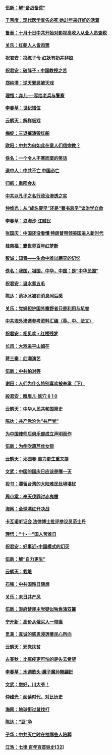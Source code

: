 #### [伍新：解“备战备荒”](../pages/nsc993/n10773928.md?t=10101832) 

#### [千百度：现代医学宣告必死 她21年来好好的活着](../pages/nsc993/n10773703.md?t=10101832) 

#### [鲁泰：十月十日中共开始对影视高收入从业人员查税](../pages/nsc993/n10773444.md?t=10101832) 

#### [关乐：红朝人人皆肉票](../pages/nsc993/n10773429.md?t=10101832) 

#### [祝君安：捣练子令‧红妖有奶并非娘](../pages/nsc993/n10773412.md?t=10101832) 

#### [祝君安：破阵子 • 中国教授之苦](../pages/nsc993/n10772347.md?t=10101832) 

#### [郑纯清：逆天邪恶被天戏](../pages/nsc993/n10772339.md?t=10101832) 

#### [理悟：弃儿──写给老兵与警察](../pages/nsc993/n10772337.md?t=10101832) 

#### [李春草：世纪错位](../pages/nsc993/n10768198.md?t=10101832) 

#### [云鹤天：解样板戏](../pages/nsc993/n10768193.md?t=10101832) 

#### [梅绽：三退摧涛毁红船](../pages/nsc993/n10768163.md?t=10101832) 

#### [欧阳：中共为何如此在意人们信宗教？](../pages/nsc993/n10768144.md?t=10101832) 

#### [佚名：一个令人不寒而栗的笑话](../pages/nsc993/n10768061.md?t=10101832) 

#### [道中人：中共不亡 中国必亡](../pages/nsc993/n10768017.md?t=10101832) 

#### [归航：重阳会友](../pages/nsc993/n10767544.md?t=10101832) 

#### [中共以孔子之名行政治渗透之实](../pages/nsc993/n10767697.md?t=10101832) 

#### [仲维光：从“成名要早”还是“著书忌早”谈治学立命](../pages/nsc993/n10767650.md?t=10101832) 

#### [李春草：浪淘沙‧江贼民](../pages/nsc993/n10767480.md?t=10101832) 

#### [张国庆：中国还没看懂 特朗普带领美国进入新时代](../pages/nsc993/n10764224.md?t=10101832) 

#### [桂南福：霸世界百年红梦断](../pages/nsc993/n10762380.md?t=10101832) 

#### [智诚：知青——生命中难以磨灭的记忆](../pages/nsc993/n10762372.md?t=10101832) 

#### [佚名：我国，祖国，中华，中国：是“中华民国”](../pages/nsc993/n10762366.md?t=10101832) 

#### [祝君安：温水煮五毛](../pages/nsc993/n10762362.md?t=10101832) 

#### [陈达：范冰冰被罚消息闻后感](../pages/nsc993/n10760142.md?t=10101832) 

#### [关乐：党妈袒护国外撒野者只是利用与坑害](../pages/nsc993/n10760019.md?t=10101832) 

#### [中共海外渗透参考资料汇编（英、中、法文）](../pages/nsc993/n10756055.md?t=10101832) 

#### [祝君安：相见欢  •  红楼残梦](../pages/nsc993/n10757542.md?t=10101832) 

#### [长风：大戏进平山姆在](../pages/nsc993/n10757155.md?t=10101832) 

#### [蒋三秦：红潮演艺](../pages/nsc993/n10756736.md?t=10101832) 

#### [伍新：中共怕对等](../pages/nsc993/n10754812.md?t=10101832) 

#### [谢田：人们为什么特别喜欢被奉承（下）](../pages/nsc993/n10755072.md?t=10101832) 

#### [祋君安：眼眉儿‧妖穴 6 1 0](../pages/nsc993/n10754802.md?t=10101832) 

#### [云鹤天：中华人民共和国简史](../pages/nsc993/n10753546.md?t=10101832) 

#### [陈达：共产党沦为“共尸党”](../pages/nsc993/n10753506.md?t=10101832) 

#### [为中国律师后俱乐部成立声明而作](../pages/nsc993/n10753359.md?t=10101832) 

#### [伍新：为倒吹葫芦丝女辩](../pages/nsc993/n10753300.md?t=10101832) 

#### [云鹤天：沁园春‧自力更生重又提](../pages/nsc993/n10752681.md?t=10101832) 

#### [文武：中国的国庆日应该是哪一天](../pages/nsc993/n10752564.md?t=10101832) 

#### [投书：滞留台湾的大陆难民处境堪忧](../pages/nsc993/n10751122.md?t=10101832) 

#### [周小棠：奉天伐罪讨赤鬼檄](../pages/nsc993/n10749279.md?t=10101832) 

#### [海网：全球漂红开决战](../pages/nsc993/n10747774.md?t=10101832) 

#### [卡瓦诺听证会 法律博士批评参议员范士丹](../pages/nsc993/n10748504.md?t=10101832) 

#### [理悟：“十•一”国人苦难日](../pages/nsc993/n10747763.md?t=10101832) 

#### [祝君安：好事近•中国模式的幻灭](../pages/nsc993/n10747755.md?t=10101832) 

#### [伍新：解“自力更生”](../pages/nsc993/n10747744.md?t=10101832) 

#### [云鹤天：栽赃](../pages/nsc993/n10747735.md?t=10101832) 

#### [石铭：中共国殇日随想](../pages/nsc993/n10747202.md?t=10101832) 

#### [关乐：末日共产风](../pages/nsc993/n10745398.md?t=10101832) 

#### [伍新：港府禁民主党疑似独角演双簧](../pages/nsc993/n10745393.md?t=10101832) 

#### [宁开新：高价从俄买入一带瘟](../pages/nsc993/n10745381.md?t=10101832) 

#### [觅真：真诚的感恩浸透著民心所向](../pages/nsc993/n10746220.md?t=10101832) 

#### [云鹤天：邪党扶贫](../pages/nsc993/n10745370.md?t=10101832) 

#### [古春秋：比瘟疫更可怕的是失去希望](../pages/nsc993/n10745352.md?t=10101832) 

#### [李春草：水调歌头‧魔子魔孙舞翩跹](../pages/nsc993/n10744963.md?t=10101832) 

#### [文武：您好，川大爷！](../pages/nsc993/n10739572.md?t=10101832) 

#### [仲维光：阅读时代、对比历史](../pages/nsc993/n10744494.md?t=10101832) 

#### [海网：地球街过鼠找打](../pages/nsc993/n10741404.md?t=10101832) 

#### [陈达：“豆”争](../pages/nsc993/n10741375.md?t=10101832) 

#### [子华：中共灭亡时在拉哪些人陪葬](../pages/nsc993/n10741320.md?t=10101832) 

#### [江浩：七律 百年百首咏史[32]](../pages/nsc993/n10741179.md?t=10101832) 


